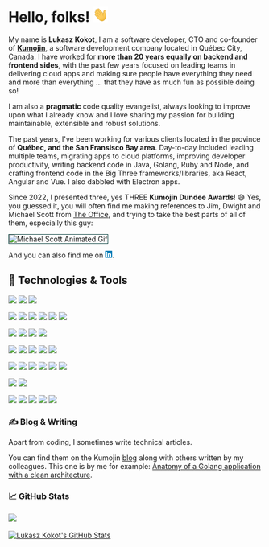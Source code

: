 
# Hello, folks! <img src="./images/wave.gif" width="30px" height="30px" />

My name is **Lukasz Kokot**, I am a software developer, CTO and co-founder of **[Kumojin][1]**, a software development company located in Québec City, Canada. I have worked for **more than 20 years equally on backend and frontend sides**, with the past few years focused on leading teams in delivering cloud apps and making sure people have everything they need and more than everything ... that they have as much fun as possible doing so!

I am also a **pragmatic** code quality evangelist, always looking to improve upon what I already know and I love sharing my passion for building maintainable, extensible and robust solutions. 

The past years, I've been working for various clients located in the province of **Québec, and the San Fransisco Bay area**. 
Day-to-day included leading multiple teams, migrating apps to cloud platforms, improving developer productivity, writing backend code in Java, Golang, Ruby and Node, and crafting frontend code in the Big Three frameworks/libraries, aka React, Angular and Vue. I also dabbled with Electron apps.

Since 2022, I presented three, yes THREE **Kumojin Dundee Awards**! 😅 
Yes, you guessed it, you will often find me making references to Jim, Dwight and Michael Scott from [The Office]([4]), and trying to take the best parts of all of them, especially this guy:

<img src="https://media.giphy.com/media/xoV4JZ3cBaSGngdxxl/giphy.gif" width="200" alt="Michael Scott Animated Gif" title="Michael Scott" style="border: 1px solid #0C4441" />

And you can also find me on [<img src="./images/linkedin-logo-3.webp" width="14px" height="14px" />][2].

## 🔧 Technologies & Tools
![](https://img.shields.io/badge/Nano-informational?style=flat&logo=nano&logoColor=EBFBFB&color=0C4441)
![](https://img.shields.io/badge/Visual%20Studio%20Code-informational?style=flat&logo=vscode&logoColor=EBFBFB&color=0C4441)
![](https://img.shields.io/badge/Zed-informational?style=flat&logo=zedindustries&logoColor=EBFBFB&color=0C4441)

![](https://img.shields.io/badge/Java-informational?style=flat&logo=openjdk&logoColor=EBFBFB&color=0C4441)
![](https://img.shields.io/badge/Javacript-informational?style=flat&logo=javascript&logoColor=EBFBFB&color=0C4441)
![](https://img.shields.io/badge/Kotlin-informational?style=flat&logo=kotlin&logoColor=EBFBFB&color=0C4441)
![](https://img.shields.io/badge/Golang-informational?style=flat&logo=go&logoColor=EBFBFB&color=0C4441)
![](https://img.shields.io/badge/Ruby-informational?style=flat&logo=ruby&logoColor=EBFBFB&color=0C4441)
![](https://img.shields.io/badge/TypeScript-informational?style=flat&logo=typescript&logoColor=EBFBFB&color=0C4441)

![](https://img.shields.io/badge/Electron-informational?style=flat&logo=electron&logoColor=EBFBFB&color=0C4441)
![](https://img.shields.io/badge/NestJS-informational?style=flat&logo=nestjs&logoColor=EBFBFB&color=0C4441)
![](https://img.shields.io/badge/NodeJS-informational?style=flat&logo=node.js&logoColor=EBFBFB&color=0C4441)
![](https://img.shields.io/badge/Spring-informational?style=flat&logo=spring&logoColor=EBFBFB&color=0C4441)

![](https://img.shields.io/badge/Angular-informational?style=flat&logo=angular&logoColor=EBFBFB&color=0C4441)
![](https://img.shields.io/badge/Mui-informational?style=flat&logo=mui&logoColor=EBFBFB&color=0C4441)
![](https://img.shields.io/badge/React-informational?style=flat&logo=react&logoColor=EBFBFB&color=0C4441)
![](https://img.shields.io/badge/Vue-informational?style=flat&logo=vue.js&logoColor=EBFBFB&color=0C4441)
![](https://img.shields.io/badge/Vuetify-informational?style=flat&logo=vuetify&logoColor=EBFBFB&color=0C4441)

![](https://img.shields.io/badge/Couchbase-informational?style=flat&logo=sqlite&logoColor=EBFBFB&color=0C4441)
![](https://img.shields.io/badge/Dynamo%20DB-informational?style=flat&logo=dynamodb&logoColor=EBFBFB&color=0C4441)
![](https://img.shields.io/badge/MySQL-informational?style=flat&logo=mysql&logoColor=EBFBFB&color=0C4441)
![](https://img.shields.io/badge/PostgreSQL-informational?style=flat&logo=postgresql&logoColor=EBFBFB&color=0C4441)
![](https://img.shields.io/badge/Sqlite-informational?style=flat&logo=sqlite&logoColor=EBFBFB&color=0C4441)
![](https://img.shields.io/badge/MongoDB-informational?style=flat&logo=sqlite&logoColor=EBFBFB&color=0C4441)

![](https://img.shields.io/badge/Linux-informational?style=flat&logo=linux&logoColor=EBFBFB&color=0C4441)
![](https://img.shields.io/badge/Mac%20OS-informational?style=flat&logo=macos&logoColor=EBFBFB&color=0C4441)

![](https://img.shields.io/badge/AWS-informational?style=flat&logo=amazon-aws&logoColor=EBFBFB&color=0C4441)
![](https://img.shields.io/badge/Azure-informational?style=flat&logo=microsoft-azure&logoColor=EBFBFB&color=0C4441)
![](https://img.shields.io/badge/CircleCI-informational?style=flat&logo=circleci&logoColor=EBFBFB&color=0C4441)
![](https://img.shields.io/badge/Docker-informational?style=flat&logo=docker&logoColor=EBFBFB&color=0C4441)
![](https://img.shields.io/badge/Github-informational?style=flat&logo=github&logoColor=EBFBFB&color=0C4441)


### &#x270d; Blog & Writing

Apart from coding, I sometimes write technical articles. 

You can find them on the Kumojin [blog][3] along with others written by my colleagues.
This one is by me for example:
[Anatomy of a Golang application with a clean architecture](https://kumojin.com/en/anatomy-golang-app-a-clean-architecture/).

### &#x1f4c8; GitHub Stats

<a href="https://github.com/LukaszKokot/LukaszKokot">
  <img align="center" src="https://github-readme-stats-git-masterrstaa-rickstaa.vercel.app/api/top-langs/?username=LukaszKokot&hide=java,html,tex&title_color=EBFBFB&text_color=EBFBFB&icon_color=2bbc8a&bg_color=0C4441&border_color=0C4441&langs_count=3" />
</a>
<br />
<br />
<a href="https://github.com/LukaszKokot/LukaszKokot">
  <img align="center" src="https://github-readme-stats-git-masterrstaa-rickstaa.vercel.app/api?username=LukaszKokot&show_icons=true&line_height=27&count_private=true&title_color=EBFBFB&text_color=EBFBFB&icon_color=2bbc8a&bg_color=0C4441&border_color=0C4441" alt="Lukasz Kokot's GitHub Stats" />
</a>

<!-- links to your social media accounts -->

[1]: https://kumojin.com
[2]: https://www.linkedin.com/in/lukasz-kokot/
[3]: https://kumojin.com/en/blog/
[4]: https://www.imdb.com/title/tt0386676/

<!-- Resources -->
<!-- Icons: https://simpleicons.org/ -->
<!-- GitHub Stats: https://github.com/anuraghazra/github-readme-stats -->
<!-- Emojis: https://emojipedia.org/emoji/ -->
<!-- HTML Emojis: https://www.fileformat.info/index.htm -->
<!-- Shields: https://shields.io/ -->
<!-- Awesome GitHub Profile README: https://github.com/abhisheknaiidu/awesome-github-profile-readme -->
